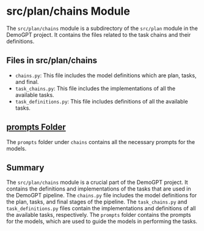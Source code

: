 # src/plan/chains Module

The `src/plan/chains` module is a subdirectory of the `src/plan` module in the DemoGPT project. It contains the files related to the task chains and their definitions.

## Files in src/plan/chains

- `chains.py`: This file includes the model definitions which are plan, tasks, and final.
- `task_chains.py`: This file includes the implementations of all the available tasks.
- `task_definitions.py`: This file includes definitions of all the available tasks.

## [prompts Folder](./src_plan_chains_prompts.md)

The `prompts` folder under `chains` contains all the necessary prompts for the models.

## Summary

The `src/plan/chains` module is a crucial part of the DemoGPT project. It contains the definitions and implementations of the tasks that are used in the DemoGPT pipeline. The `chains.py` file includes the model definitions for the plan, tasks, and final stages of the pipeline. The `task_chains.py` and `task_definitions.py` files contain the implementations and definitions of all the available tasks, respectively. The `prompts` folder contains the prompts for the models, which are used to guide the models in performing the tasks.
